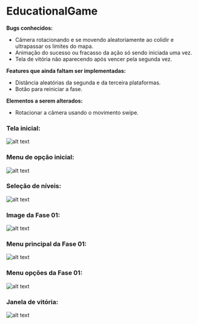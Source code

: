 # EducationalGame

**Bugs conhecidos:**
- Câmera rotacionando e se movendo aleatoriamente ao colidir e ultrapassar os limites do mapa.
- Animação do sucesso ou fracasso da ação só sendo iniciada uma vez.
- Tela de vitória não aparecendo após vencer pela segunda vez.

**Features que ainda faltam ser implementadas:**
- Distância aleatórias da segunda e da terceira plataformas.
- Botão para reiniciar a fase.

**Elementos a serem alterados:**
- Rotacionar a câmera usando o movimento swipe.


### Tela inicial:
![alt text](https://github.com/EADIM/EducationalGame/blob/master/README_Files/StartScene_IMG.png)


### Menu de opção inicial:
![alt text](https://github.com/EADIM/EducationalGame/blob/master/README_Files/OptionsMenu-IMG.png)


### Seleção de níveis:
![alt text](https://github.com/EADIM/EducationalGame/blob/master/README_Files/LevelSelector_IMG.png)


### Image da Fase 01:
![alt text](https://github.com/EADIM/EducationalGame/blob/master/README_Files/InGame_IMG.png)


### Menu principal da Fase 01:
![alt text](https://github.com/EADIM/EducationalGame/blob/master/README_Files/InGame_Menu_IMG.png)


### Menu opções da Fase 01: 
![alt text](https://github.com/EADIM/EducationalGame/blob/master/README_Files/InGame_Options_IMG.png)


### Janela de vitória:
![alt text](https://github.com/EADIM/EducationalGame/blob/master/README_Files/InGame_Win_IMG.png)
